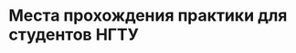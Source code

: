 # Места прохождения практики для студентов НГТУ
 <html>
 <head>
 <meta http-equiv='Content-Type' content='text/html; charset=utf8'>
 <style type="text/css">
 	.column {
    -webkit-column-width: 200px;
    -moz-column-width: 200px;
    column-width: 200px;
    -webkit-column-count: 3;
    -moz-column-count: 3;
    column-count: 3;
    -webkit-column-gap: 30px;
    -moz-column-gap: 30px;
    column-gap: 30px;
    -webkit-column-rule: 1px solid #ccc;
    -moz-column-rule: 1px solid #ccc;
    column-rule: 1px solid #ccc;
   }
 	#wrap{
 		display: none;
 		opacity: 0.8;
 		position: fixed;
 		left: 0;
 		right: 0;
 		top: 0;
 		bottom: 0;
 		padding: 16px;
 		background-color: rgba(1, 1, 1, 0.725);
 		z-index: 100;
 		overflow: auto;
 	}
	
 	#window1{
 		width: 717px;
 		height: 538px;
 		margin: 150px auto;
 		display: none;
 		background: #fff;
 		z-index: 200;
 		position: fixed;
 		left: 0;
 		right: 0;
 		top: 0;
 		bottom: 0;
 		padding: 16px;
 	}
 	
	#window2{
 		width: 717px;
 		height: 538px;
 		margin: 150px auto;
 		display: none;
 		background: #fff;
 		z-index: 200;
 		position: fixed;
 		left: 0;
 		right: 0;
 		top: 0;
 		bottom: 0;
 		padding: 16px;
 	}
	
	#window3{
 		width: 400px;
 		height: 400px;
 		margin: 150px auto;
 		display: none;
 		background: blue;
 		z-index: 200;
 		position: fixed;
 		left: 0;
 		right: 0;
 		top: 0;
 		bottom: 0;
 		padding: 16px;
 	}
		.close{
 		margin-left: 647px;
 		margin-top: 4px;
		width: 30px;
 		height: 30px;
 		cursor: pointer;
 	}
	
 
 	
 </style>
 </head>
 <body>
 		<script type="text/javascript">
 
 					//Функция показа
 			function show1(state){
 
 					document.getElementById('window1').style.display = state;					
 			}
			function show2(state){
 
 					document.getElementById('window2').style.display = state;					
 			}
			function show3(state){
 
 					document.getElementById('window3').style.display = state;					
 			}
 			
 		</script>
 			<div id="window1">
			<div class="column">
			<p><a href="tip.html">АВТФ</a></p>
			<p><a href="tip.html">ИСТР</a></p>
			<p><a href="tip.html">МТФ</a></p>
			<p><a href="tip.html">РЭФ</a></p>
			<p><a href="tip.html">ФБ</a></p>
			<p><a href="tip.html">ФЛА</a></p>
			<p><a href="tip.html">ФМА</a></p>
			<p><a href="tip.html">ФПМИ</a></p>
			<p><a href="tip.html">ФТФ</a></p>
			<p><a href="tip.html">ФЭН</a></p>
			<p><a href="tip.html">ЮФ</a></p>
			</div>	
			</div>
			<div id="window2">
			<div class="column">
			<p><a href="tip.html">ИТ</a></p>
			<p><a href="tip.html">Иностранные языки</a></p>
			<p><a href="tip.html">Маркетинг</a></p>
			<p><a href="tip.html">Материаловедение</a></p>
			<p><a href="tip.html">Менеджмент</a></p>
			<p><a href="tip.html">Проектирование технологических машин</a></p>
			<p><a href="tip.html">Психология и педогогика</a></p>
			<p><a href="tip.html">Менеджмент</a></p>
			<p><a href="tip.html">Работа в социальной сфере</a></p>
			<p><a href="tip.html">Радиотехника и электроника</a></p>
			<p><a href="tip.html">Регионоведение</a></p>
			<p><a href="tip.html">Самолето- и вертолетостроение</a></p>
			<p><a href="tip.html">Системы упрвления, боеприпасы и взрыватели (ФЛА)</a></p>
			<p><a href="tip.html">Химия</a></p>
			<p><a href="tip.html">Экология</a></p>
			<p><a href="tip.html">Экономика</a></p>
			<p><a href="tip.html">Электротехнологические установки</a></p>
			<p><a href="tip.html">Электроэнергетика и теплоэнергетика</a></p>
			<p><a href="tip.html">Юриспруденция</a></p>
			</div>
			</div>
    <meta charset="utf-8">
<p>Выберите тип сортировки компаний:</p>
	<left><button class="myButton" onclick="show2('none');show1('block')">По наименованию факультета</button></left>
 <left><button class="myButton" onclick="show1('none');show2('block')">По наименованию направления обучения</button></left>	
  </body>
  </html>
